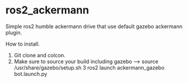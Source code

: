# ros2_ackermann
Simple ros2 humble ackermann drive that use default gazebo ackermann plugin.

How to install.
1. Git clone and colcon.
2. Make sure to source your build including gazebo --> source /usr/share/gazebo/setup.sh
3  ros2 launch ackermann_gazebo bot.launch.py
